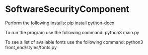 # SoftwareSecurityComponent

Perform the following installs:
pip install python-docx

To run the program use the following command:
python3 main.py


To see a list of available fonts use the following command:
python3 front_end/styles/fonts.py
